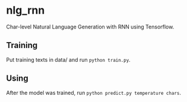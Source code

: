 # nlg_rnn
Char-level Natural Language Generation with RNN using Tensorflow.

## Training
Put training texts in data/ and run `python train.py`.

## Using
After the model was trained, run `python predict.py temperature chars`.
